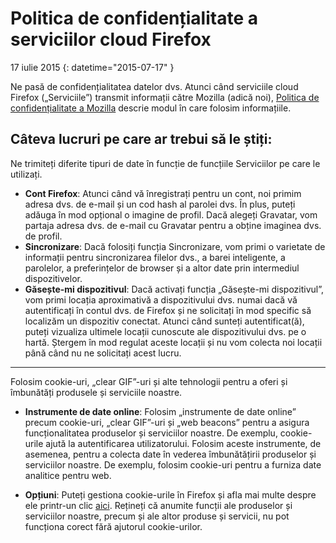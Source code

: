 # Politica de confidențialitate a serviciilor cloud Firefox

17 iulie 2015
{: datetime="2015-07-17" }

Ne pasă de confidențialitatea datelor dvs. Atunci când serviciile cloud Firefox („Serviciile”) transmit informații către Mozilla (adică noi), [Politica de confidențialitate a Mozilla](https://www.mozilla.org/privacy/) descrie modul în care folosim informațiile.

## Câteva lucruri pe care ar trebui să le știți:

Ne trimiteți diferite tipuri de date în funcție de funcțiile Serviciilor pe care le utilizați.

* **Cont Firefox**: Atunci când vă înregistrați pentru un cont, noi primim adresa dvs. de e-mail și un cod hash al parolei dvs.  În plus, puteți adăuga în mod opțional o imagine de profil.  Dacă alegeți Gravatar, vom partaja adresa dvs. de e-mail cu Gravatar pentru a obține imaginea dvs. de profil.
* **Sincronizare**: Dacă folosiți funcția Sincronizare, vom primi o varietate de informații pentru sincronizarea filelor dvs., a barei inteligente, a parolelor, a preferințelor de browser și a altor date prin intermediul dispozitivelor.
* **Găsește-mi dispozitivul**: Dacă activați funcția „Găsește-mi dispozitivul”, vom primi locația aproximativă a dispozitivului dvs. numai dacă vă autentificați în contul dvs. de Firefox și ne solicitați în mod specific să localizăm un dispozitiv conectat.  Atunci când sunteți autentificat(ă), puteți vizualiza ultimele locații cunoscute ale dispozitivului dvs. pe o hartă.  Ștergem în mod regulat aceste locații și nu vom colecta noi locații până când nu ne solicitați acest lucru.

---------------------------------------

Folosim cookie-uri, „clear GIF”-uri și alte tehnologii pentru a oferi și îmbunătăți produsele și serviciile noastre.

* **Instrumente de date online**: Folosim „instrumente de date online” precum cookie-uri, „clear GIF”-uri și „web beacons” pentru a asigura funcționalitatea produselor și serviciilor noastre. De exemplu, cookie-urile ajută la autentificarea utilizatorului. Folosim aceste instrumente, de asemenea, pentru a colecta date în vederea îmbunătățirii produselor și serviciilor noastre. De exemplu, folosim cookie-uri pentru a furniza date analitice pentru web.

* **Opțiuni**: Puteți gestiona cookie-urile în Firefox și afla mai multe despre ele printr-un clic [aici](https://support.mozilla.org/kb/cookies-information-websites-store-on-your-computer). Rețineți că anumite funcții ale produselor și serviciilor noastre, precum și ale altor produse și servicii, nu pot funcționa corect fără ajutorul cookie-urilor.
